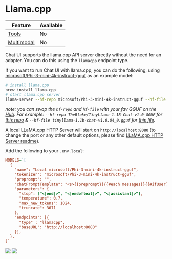 # Llama.cpp

| Feature                     | Available |
| --------------------------- | --------- |
| [Tools](../tools)           | No        |
| [Multimodal](../multimodal) | No        |

Chat UI supports the llama.cpp API server directly without the need for an adapter. You can do this using the `llamacpp` endpoint type.

If you want to run Chat UI with llama.cpp, you can do the following, using [microsoft/Phi-3-mini-4k-instruct-gguf](https://huggingface.co/microsoft/Phi-3-mini-4k-instruct-gguf) as an example model:

```bash
# install llama.cpp
brew install llama.cpp
# start llama.cpp server
llama-server --hf-repo microsoft/Phi-3-mini-4k-instruct-gguf --hf-file Phi-3-mini-4k-instruct-q4.gguf -c 4096
```

_note: you can swap the `hf-repo` and `hf-file` with your fav GGUF on the [Hub](https://huggingface.co/models?library=gguf). For example: `--hf-repo TheBloke/TinyLlama-1.1B-Chat-v1.0-GGUF` for [this repo](https://huggingface.co/TheBloke/TinyLlama-1.1B-Chat-v1.0-GGUF) & `--hf-file tinyllama-1.1b-chat-v1.0.Q4_0.gguf` for [this file](https://huggingface.co/TheBloke/TinyLlama-1.1B-Chat-v1.0-GGUF/blob/main/tinyllama-1.1b-chat-v1.0.Q4_0.gguf)._

A local LLaMA.cpp HTTP Server will start on `http://localhost:8080` (to change the port or any other default options, please find [LLaMA.cpp HTTP Server readme](https://github.com/ggml-org/llama.cpp/tree/master/tools/server#readme)).

Add the following to your `.env.local`:

```ini
MODELS=`[
  {
    "name": "Local microsoft/Phi-3-mini-4k-instruct-gguf",
    "tokenizer": "microsoft/Phi-3-mini-4k-instruct-gguf",
    "preprompt": "",
    "chatPromptTemplate": "<s>{{preprompt}}{{#each messages}}{{#ifUser}}<|user|>\n{{content}}<|end|>\n<|assistant|>\n{{/ifUser}}{{#ifAssistant}}{{content}}<|end|>\n{{/ifAssistant}}{{/each}}",
    "parameters": {
      "stop": ["<|end|>", "<|endoftext|>", "<|assistant|>"],
      "temperature": 0.7,
      "max_new_tokens": 1024,
      "truncate": 3071
    },
    "endpoints": [{
      "type" : "llamacpp",
      "baseURL": "http://localhost:8080"
    }],
  },
]`
```

<div class="flex justify-center">
<img class="block dark:hidden" src="https://huggingface.co/datasets/huggingface/documentation-images/resolve/main/chat-ui/llamacpp-light.png" height="auto"/>
<img class="hidden dark:block" src="https://huggingface.co/datasets/huggingface/documentation-images/resolve/main/chat-ui/llamacpp-dark.png" height="auto"/>
</div>
